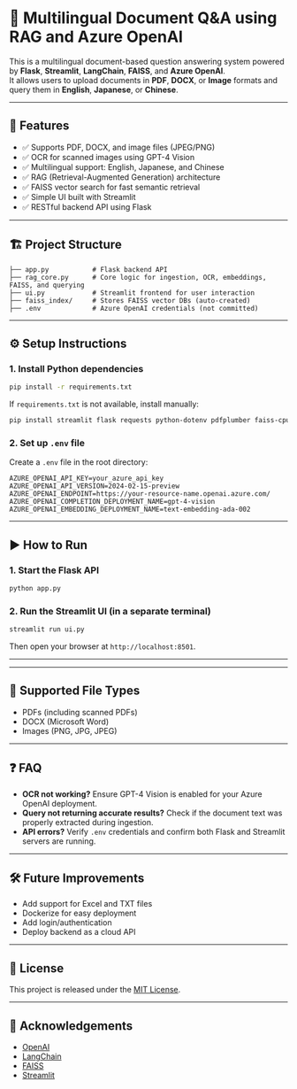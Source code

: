 # 📄 Multilingual Document Q&A using RAG and Azure OpenAI

This is a multilingual document-based question answering system powered by **Flask**, **Streamlit**, **LangChain**, **FAISS**, and **Azure OpenAI**.  
It allows users to upload documents in **PDF**, **DOCX**, or **Image** formats and query them in **English**, **Japanese**, or **Chinese**.

---

## 🚀 Features

- ✅ Supports PDF, DOCX, and image files (JPEG/PNG)
- ✅ OCR for scanned images using GPT-4 Vision
- ✅ Multilingual support: English, Japanese, and Chinese
- ✅ RAG (Retrieval-Augmented Generation) architecture
- ✅ FAISS vector search for fast semantic retrieval
- ✅ Simple UI built with Streamlit
- ✅ RESTful backend API using Flask

---

## 🏗️ Project Structure

```
├── app.py           # Flask backend API
├── rag_core.py      # Core logic for ingestion, OCR, embeddings, FAISS, and querying
├── ui.py            # Streamlit frontend for user interaction
├── faiss_index/     # Stores FAISS vector DBs (auto-created)
├── .env             # Azure OpenAI credentials (not committed)
```

---

## ⚙️ Setup Instructions

### 1. Install Python dependencies

```bash
pip install -r requirements.txt
```

If `requirements.txt` is not available, install manually:

```bash
pip install streamlit flask requests python-dotenv pdfplumber faiss-cpu openai langchain langchain-openai python-docx pillow
```

### 2. Set up `.env` file

Create a `.env` file in the root directory:

```env
AZURE_OPENAI_API_KEY=your_azure_api_key
AZURE_OPENAI_API_VERSION=2024-02-15-preview
AZURE_OPENAI_ENDPOINT=https://your-resource-name.openai.azure.com/
AZURE_OPENAI_COMPLETION_DEPLOYMENT_NAME=gpt-4-vision
AZURE_OPENAI_EMBEDDING_DEPLOYMENT_NAME=text-embedding-ada-002
```

---

## ▶️ How to Run

### 1. Start the Flask API

```bash
python app.py
```

### 2. Run the Streamlit UI (in a separate terminal)

```bash
streamlit run ui.py
```

Then open your browser at `http://localhost:8501`.

---

---

## 📄 Supported File Types

- PDFs (including scanned PDFs)
- DOCX (Microsoft Word)
- Images (PNG, JPG, JPEG)

---

## ❓ FAQ

- **OCR not working?** Ensure GPT-4 Vision is enabled for your Azure OpenAI deployment.
- **Query not returning accurate results?** Check if the document text was properly extracted during ingestion.
- **API errors?** Verify `.env` credentials and confirm both Flask and Streamlit servers are running.

---

## 🛠 Future Improvements

- Add support for Excel and TXT files
- Dockerize for easy deployment
- Add login/authentication
- Deploy backend as a cloud API

---

## 📜 License

This project is released under the [MIT License](LICENSE).

---

## 🙌 Acknowledgements

- [OpenAI](https://openai.com/)
- [LangChain](https://www.langchain.com/)
- [FAISS](https://github.com/facebookresearch/faiss)
- [Streamlit](https://streamlit.io/)

